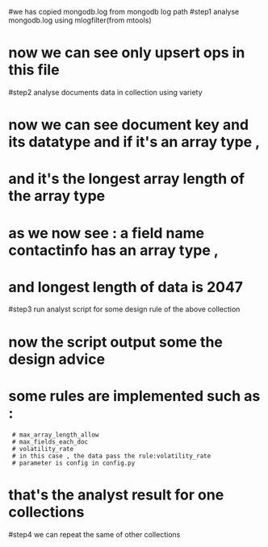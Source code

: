 #we has copied mongodb.log from mongodb log path
#step1 analyse mongodb.log using mlogfilter(from mtools)
  # now we can see only upsert ops in this file 


#step2 analyse documents data in collection using variety
  # now we can see document key and its datatype and if it's an  array type ,
  # and it's the longest array length of the array type 
  # as we now see : a field name contactinfo has an array type , 
  # and longest length of data is 2047

#step3 run analyst script for some design rule of the above collection
  # now the script output some  the design advice 
  # some rules are implemented such as :
     # max_array_length_allow
     # max_fields_each_doc 
     # volatility_rate
     # in this case , the data pass the rule:volatility_rate
     # parameter is config in config.py

  # that's the analyst result for one collections
   
#step4 we can repeat the same of other collections
